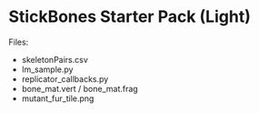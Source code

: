 # StickBones Starter Pack (Light)

Files:
- skeletonPairs.csv
- lm_sample.py
- replicator_callbacks.py
- bone_mat.vert / bone_mat.frag
- mutant_fur_tile.png
